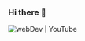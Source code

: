 ### Hi there 👋

<img alt="webDev | YouTube" src="https://custom-icon-badges.demolab.com/badge/dynamic/json?logo=fork&color=009600c&labelColor=488207&label=Forks&style=for-the-badge&query=%24.forks&url=https://api.github-star-counter.workers.dev/user/exile200" />

<!--
**exile2003/exile2003** is a ✨ _special_ ✨ repository because its `README.md` (this file) appears on your GitHub profile.

Here are some ideas to get you started:

- 🔭 I’m currently working on ...
- 🌱 I’m currently learning ...
- 👯 I’m looking to collaborate on ...
- 🤔 I’m looking for help with ...
- 💬 Ask me about ...
- 📫 How to reach me: ...
- 😄 Pronouns: ...
- ⚡ Fun fact: ...
-->
